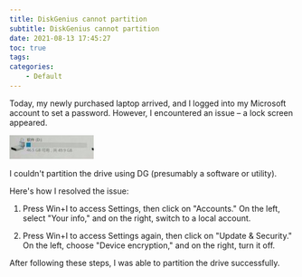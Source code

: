 ```yaml
---
title: DiskGenius cannot partition
subtitle: DiskGenius cannot partition
date: 2021-08-13 17:45:27
toc: true
tags: 
categories: 
    - Default
---
```


Today, my newly purchased laptop arrived, and I logged into my Microsoft account to set a password. However, I encountered an issue – a lock screen appeared.

![img](https://raw.githubusercontent.com/eric-gitta-moore/eric-gitta-moore.github.io/main/static/images/20210813174116155.png)

I couldn't partition the drive using DG (presumably a software or utility). 

Here's how I resolved the issue:

1. Press Win+I to access Settings, then click on "Accounts." On the left, select "Your info," and on the right, switch to a local account.

2. Press Win+I to access Settings again, then click on "Update & Security." On the left, choose "Device encryption," and on the right, turn it off.

After following these steps, I was able to partition the drive successfully.